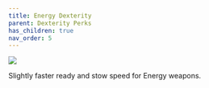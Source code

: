 ```yaml
---
title: Energy Dexterity
parent: Dexterity Perks
has_children: true
nav_order: 5
---
```


![](https://bungie.net/common/destiny2_content/icons/f4963e435b005674dfcb2e250a3a96fa.png)

Slightly faster ready and stow speed for Energy weapons.
